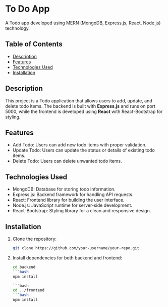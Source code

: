 # To Do App

A Todo app developed using MERN (MongoDB, Express.js, React, Node.js) technology.

## Table of Contents

- [Description](#description)
- [Features](#features)
- [Technologies Used](#technologies-used)
- [Installation](#installation)

## Description

This project is a Todo application that allows users to add, update, and delete todo items. The backend is built with **Express.js** and runs on port 5000, while the frontend is developed using **React** with React-Bootstrap for styling.

## Features

- Add Todo: Users can add new todo items with proper validation.
- Update Todo: Users can update the status or details of existing todo items.
- Delete Todo: Users can delete unwanted todo items.

## Technologies Used

- MongoDB: Database for storing todo information.
- Express.js: Backend framework for handling API requests.
- React: Frontend library for building the user interface.
- Node.js: JavaScript runtime for server-side development.
- React-Bootstrap: Styling library for a clean and responsive design.

## Installation

1. Clone the repository:

   ```bash
   git clone https://github.com/your-username/your-repo.git

2. Install dependencies for both backend and frontend:

   ```bash
   cd backend
   ```bash
   npm install

   ```bash
   cd ../frontend
   ```bash
   npm install


